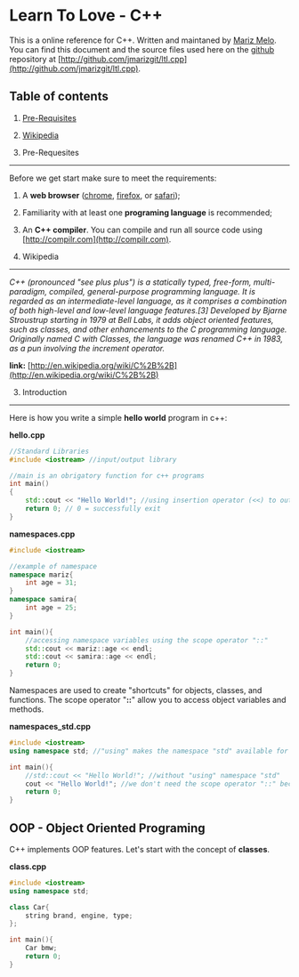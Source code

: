 Learn To Love - C++
===================
This is a online reference for C++. Written and maintaned by [Mariz Melo](http://github.com/jmarizgit).<br>
You can find this document and the source files used here on the [github](http://github.com) repository at [http://github.com/jmarizgit/ltl.cpp](http://github.com/jmarizgit/ltl.cpp).

Table of contents
-----------------
1. [Pre-Requisites](#prerequisites)
2. [Wikipedia](#wikipedia)


1. Pre-Requesites <a id="#prerequesites"></a>
-----------------
Before we get start make sure to meet the requirements:

1. A **web browser** ([chrome](http://www.google.com/chrome), [firefox](http://www.mozilla.org/), or [safari](http://support.apple.com/downloads/#safari));
2. Familiarity with at least one **programing language** is recommended;
3. An **C++ compiler**. You can compile and run all source code using [http://compilr.com](http://compilr.com).


2. Wikipedia <a id="#wikipedia"></a>
------------
_C++ (pronounced "see plus plus") is a statically typed, free-form, multi-paradigm, compiled, general-purpose programming language. It is regarded as an intermediate-level language, as it comprises a combination of both high-level and low-level language features.[3] Developed by Bjarne Stroustrup starting in 1979 at Bell Labs, it adds object oriented features, such as classes, and other enhancements to the C programming language. Originally named C with Classes, the language was renamed C++ in 1983, as a pun involving the increment operator._

**link:** [http://en.wikipedia.org/wiki/C%2B%2B](http://en.wikipedia.org/wiki/C%2B%2B)


3. Introduction <a id="#introduction"></a>
------------
Here is how you write a simple **hello world** program in c++:

**hello.cpp**
```cpp
//Standard Libraries
#include <iostream> //input/output library

//main is an obrigatory function for c++ programs
int main()
{
	std::cout << "Hello World!"; //using insertion operator (<<) to output message
	return 0; // 0 = successfully exit
}
```

**namespaces.cpp**
```cpp
#include <iostream>

//example of namespace
namespace mariz{
	int age = 31;
}
namespace samira{
	int age = 25;
}

int main(){
	//accessing namespace variables using the scope operator "::"
	std::cout << mariz::age << endl;
	std::cout << samira::age << endl;
	return 0;
}
```
Namespaces are used to create "shortcuts" for objects, classes, and functions. The scope operator "**::**" allow you to access object variables and methods.

**namespaces_std.cpp**
```cpp
#include <iostream>
using namespace std; //"using" makes the namespace "std" available for the entire program

int main(){
	//std::cout << "Hello World!"; //without "using" namespace "std"
	cout << "Hello World!"; //we don't need the scope operator "::" because we are "using" namespace "std"
	return 0;
}
```



OOP - Object Oriented Programing
--------------------------------
C++ implements OOP features. Let's start with the concept of **classes**.

**class.cpp**
```cpp
#include <iostream>
using namespace std;

class Car{
	string brand, engine, type;
};

int main(){
    Car bmw;
    return 0;
}
```